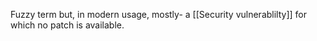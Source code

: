 Fuzzy term but, in modern usage, mostly- a [[Security vulnerablilty]] for which no patch is available.